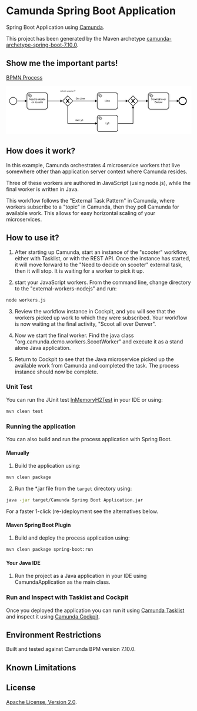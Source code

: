 # Camunda Spring Boot Application
Spring Boot Application using [Camunda](http://docs.camunda.org).

This project has been generated by the Maven archetype
[camunda-archetype-spring-boot-7.10.0](http://docs.camunda.org/latest/guides/user-guide/#process-applications-maven-project-templates-archetypes).

## Show me the important parts!
[BPMN Process](src/main/resources/scooter.bpmn)

![BPMN Process](src/main/resources/scooter.png)

## How does it work?

In this example, Camunda orchestrates 4 microservice workers that live somewhere other than application server context where Camunda resides.

Three of these workers are authored in JavaScript (using node.js), while the final worker is written in Java.

This workflow follows the "External Task Pattern" in Camunda, where workers subscribe to a "topic" in Camunda, then they poll Camunda for available work.  This allows for easy horizontal scaling of your microservices.

## How to use it?

1.  After starting up Camunda, start an instance of the "scooter" workflow, either with Tasklist, or with the REST API.  Once the instance has started, it will move forward to the "Need to decide on scooter" external task, then it will stop.  It is waiting for a worker to pick it up.

2. start your JavaScript workers.  From the command line, change directory to the "external-workers-nodejs" and run:

```bash
node workers.js
```
3.  Review the workflow instance in Cockpit, and you will see that the workers picked up work to which they were subscribed.  Your workflow is now waiting at the final activity, "Scoot all over Denver".

4.  Now we start the final worker.  Find the java class "org.camunda.demo.workers.ScootWorker" and execute it as a stand alone Java application.

5.  Return to Cockpit to see that the Java microservice picked up the available work from Camunda and completed the task.  The process instance should now be complete.

### Unit Test
You can run the JUnit test [InMemoryH2Test](src/main/resources/archetype-resources/src/test/java/ProcessTest.java) in your IDE or using:
```bash
mvn clean test
```

### Running the application
You can also build and run the process application with Spring Boot.

#### Manually
1. Build the application using:
```bash
mvn clean package
```
2. Run the *.jar file from the `target` directory using:
```bash
java -jar target/Camunda Spring Boot Application.jar
```

For a faster 1-click (re-)deployment see the alternatives below.

#### Maven Spring Boot Plugin
1. Build and deploy the process application using:
```bash
mvn clean package spring-boot:run
```

#### Your Java IDE
1. Run the project as a Java application in your IDE using CamundaApplication as the main class.

### Run and Inspect with Tasklist and Cockpit
Once you deployed the application you can run it using
[Camunda Tasklist](http://docs.camunda.org/latest/guides/user-guide/#tasklist)
and inspect it using
[Camunda Cockpit](http://docs.camunda.org/latest/guides/user-guide/#cockpit).

## Environment Restrictions
Built and tested against Camunda BPM version 7.10.0.

## Known Limitations

## License
[Apache License, Version 2.0](http://www.apache.org/licenses/LICENSE-2.0).

<!-- HTML snippet for index page
  <tr>
    <td><img src="snippets/scooter/src/main/resources/process.png" width="100"></td>
    <td><a href="snippets/scooter">Camunda Spring Boot Application</a></td>
    <td>Spring Boot Application using [Camunda](http://docs.camunda.org).</td>
  </tr>
-->
<!-- Tweet
New @Camunda example: Camunda Spring Boot Application - Spring Boot Application using [Camunda](http://docs.camunda.org). https://github.com/camunda-consulting/code/tree/master/snippets/scooter
-->
